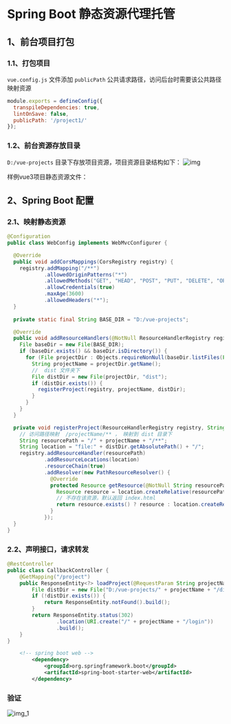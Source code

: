 # Spring Boot 静态资源代理托管
## 1、前台项目打包
### 1.1、打包项目
`vue.config.js` 文件添加 `publicPath` 公共请求路径，访问后台时需要该公共路径映射资源
```js
module.exports = defineConfig({
  transpileDependencies: true,
  lintOnSave: false,
  publicPath: '/project1/'
});
```
### 1.2、前台资源存放目录
`D:/vue-projects` 目录下存放项目资源，项目资源目录结构如下：
![img](https://github.com/user-attachments/assets/37f1b090-7113-47c7-b96e-95fefc130408)

样例vue3项目静态资源文件：

## 2、Spring Boot 配置
### 2.1、映射静态资源
```java
@Configuration
public class WebConfig implements WebMvcConfigurer {

  @Override
  public void addCorsMappings(CorsRegistry registry) {
    registry.addMapping("/**")
            .allowedOriginPatterns("*")
            .allowedMethods("GET", "HEAD", "POST", "PUT", "DELETE", "OPTIONS")
            .allowCredentials(true)
            .maxAge(3600)
            .allowedHeaders("*");
  }
  
  private static final String BASE_DIR = "D:/vue-projects";

  @Override
  public void addResourceHandlers(@NotNull ResourceHandlerRegistry registry) {
    File baseDir = new File(BASE_DIR);
    if (baseDir.exists() && baseDir.isDirectory()) {
      for (File projectDir : Objects.requireNonNull(baseDir.listFiles(File::isDirectory))) {
        String projectName = projectDir.getName();
        //  dist 文件夹下
        File distDir = new File(projectDir, "dist");
        if (distDir.exists()) {
          registerProject(registry, projectName, distDir);
        }
      }
    }
  }

  private void registerProject(ResourceHandlerRegistry registry, String projectName, File distDir) {
    // 访问路径映射  /projectName/** ， 映射到 dist 目录下
    String resourcePath = "/" + projectName + "/**";
    String location = "file:" + distDir.getAbsolutePath() + "/";
    registry.addResourceHandler(resourcePath)
            .addResourceLocations(location)
            .resourceChain(true)
            .addResolver(new PathResourceResolver() {
              @Override
              protected Resource getResource(@NotNull String resourcePath, @NotNull Resource location) throws IOException {
                Resource resource = location.createRelative(resourcePath);
                // 不存在该资源，默认返回 index.html
                return resource.exists() ? resource : location.createRelative("index.html");
              }
            });
  }
}
```
### 2.2、声明接口，请求转发
```java
@RestController
public class CallbackController {
    @GetMapping("/project")
    public ResponseEntity<?> loadProject(@RequestParam String projectName) {
        File distDir = new File("D:/vue-projects/" + projectName + "/dist");
        if (!distDir.exists()) {
            return ResponseEntity.notFound().build();
        }
        return ResponseEntity.status(302)
                .location(URI.create("/" + projectName + "/login"))
                .build();
    }
}
```

```xml
    <!-- spring boot web -->
        <dependency>
            <groupId>org.springframework.boot</groupId>
            <artifactId>spring-boot-starter-web</artifactId>
        </dependency>
```
### 验证
![img_1](https://github.com/user-attachments/assets/997d41a6-4d96-4191-ad35-c2733af8a26b)

